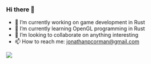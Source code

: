 ### Hi there 👋

- 🔭 I’m currently working on game development in Rust
- 🌱 I’m currently learning OpenGL programming in Rust
- 👯 I’m looking to collaborate on anything interesting
- 📫 How to reach me: jonathanpcorman@gmail.com

<a href="https://github.com/anuraghazra/github-readme-stats">
  <img align="center" src="https://github-readme-stats.vercel.app/api/top-langs/?username=JonnyOrman&layout=compact&exclude_repo=XpressTest&custom_title=My%20Most%20Used%20Languages&langs_count=8" />
</a>

